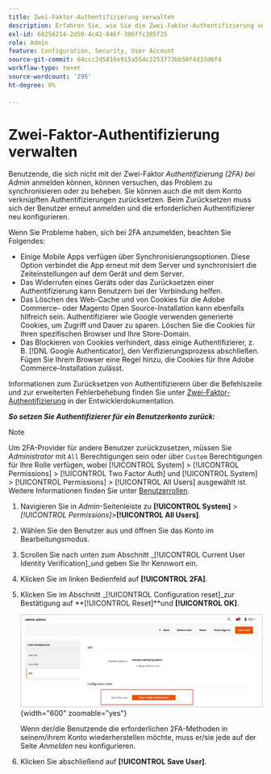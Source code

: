 ```yaml
---
title: Zwei-Faktor-Authentifizierung verwalten
description: Erfahren Sie, wie Sie die Zwei-Faktor-Authentifizierung verwalten und die Authentifizierer für Admin-Benutzer zurücksetzen.
exl-id: 68256214-2d50-4c42-846f-306ffc305f25
role: Admin
feature: Configuration, Security, User Account
source-git-commit: 64ccc2d5016e915a554c2253773bb50f4d33d6f4
workflow-type: tm+mt
source-wordcount: '295'
ht-degree: 0%

---
```


# Zwei-Faktor-Authentifizierung verwalten

Benutzende, die sich nicht mit der Zwei-Faktor _Authentifizierung (2FA) bei Admin_ anmelden können, können versuchen, das Problem zu synchronisieren oder zu beheben. Sie können auch die mit dem Konto verknüpften Authentifizierungen zurücksetzen. Beim Zurücksetzen muss sich der Benutzer erneut anmelden und die erforderlichen Authentifizierer neu konfigurieren.

Wenn Sie Probleme haben, sich bei 2FA anzumelden, beachten Sie Folgendes:

- Einige Mobile Apps verfügen über Synchronisierungsoptionen. Diese Option verbindet die App erneut mit dem Server und synchronisiert die Zeiteinstellungen auf dem Gerät und dem Server.
- Das Widerrufen eines Geräts oder das Zurücksetzen einer Authentifizierung kann Benutzern bei der Verbindung helfen.
- Das Löschen des Web-Cache und von Cookies für die Adobe Commerce- oder Magento Open Source-Installation kann ebenfalls hilfreich sein. Authentifizierer wie Google verwenden generierte Cookies, um Zugriff und Dauer zu sparen. Löschen Sie die Cookies für Ihren spezifischen Browser und Ihre Store-Domain.
- Das Blockieren von Cookies verhindert, dass einige Authentifizierer, z. B. [!DNL Google Authenticator], den Verifizierungsprozess abschließen. Fügen Sie Ihrem Browser eine Regel hinzu, die Cookies für Ihre Adobe Commerce-Installation zulässt.

Informationen zum Zurücksetzen von Authentifizierern über die Befehlszeile und zur erweiterten Fehlerbehebung finden Sie unter [Zwei-Faktor-Authentifizierung](https://developer.adobe.com/commerce/testing/functional-testing-framework/two-factor-authentication/) in der Entwicklerdokumentation.

**_So setzen Sie Authentifizierer für ein Benutzerkonto zurück:_**

>[!NOTE]
>
>Um 2FA-Provider für andere Benutzer zurückzusetzen, müssen Sie _Administrator_ mit `All` Berechtigungen sein oder über `Custom` Berechtigungen für Ihre Rolle verfügen, wobei [!UICONTROL System] > [!UICONTROL Permissions] > [!UICONTROL Two Factor Auth] und [!UICONTROL System] > [!UICONTROL Permissions] > [!UICONTROL All Users] ausgewählt ist. Weitere Informationen finden Sie unter [Benutzerrollen](permissions-user-roles.md).

1. Navigieren Sie in _Admin_-Seitenleiste zu **[!UICONTROL System]** > _[!UICONTROL Permissions]_>**[!UICONTROL All Users]**.

1. Wählen Sie den Benutzer aus und öffnen Sie das Konto im Bearbeitungsmodus.

1. Scrollen Sie nach unten zum Abschnitt _[!UICONTROL Current User Identity Verification]_und geben Sie Ihr Kennwort ein.

1. Klicken Sie im linken Bedienfeld auf **[!UICONTROL 2FA]**.

1. Klicken Sie im Abschnitt _[!UICONTROL Configuration reset]_zur Bestätigung auf **[!UICONTROL Reset]**und **[!UICONTROL OK]**.

   ![Benutzerkonto - 2FA aktivieren](./assets/admin-2fa-config-reset-providers.png){width="600" zoomable="yes"}

   Wenn der/die Benutzende die erforderlichen 2FA-Methoden in seinem/ihrem Konto wiederherstellen möchte, muss er/sie jede auf der Seite _Anmelden_ neu konfigurieren.

1. Klicken Sie abschließend auf **[!UICONTROL Save User]**.
